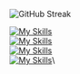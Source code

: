 ![GitHub Streak](https://streak-stats.demolab.com?user=M4rti21&theme=monokai-metallian&hide_border=true&date_format=j%20M%5B%20Y%5D)

[![My Skills](https://skillicons.dev/icons?i=ts,js,cs,java,php,androidstudio,arduino,nodejs)]()\
[![My Skills](https://skillicons.dev/icons?i=react,vue,angular,tailwind,bootstrap,materialui)]()\
[![My Skills](https://skillicons.dev/icons?i=mongodb,mysql,postgres)]()\
[![My Skills](https://skillicons.dev/icons?i=unity,ps,pr)]()\
